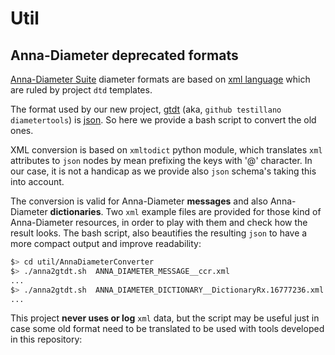 # Util

## Anna-Diameter deprecated formats

[Anna-Diameter Suite](https://git.teslayout.com/public?p=anna.git;a=tree) diameter formats are based on [xml language](https://www.w3schools.com/xml/) which are ruled by project `dtd` templates.

The format used by our new project, [gtdt](https://github.com/testillano/diametertools) (aka, `github testillano diametertools`) is [json](https://www.json.org/json-en.html). So here we provide a bash script to convert the old ones.

XML conversion is based on `xmltodict` python module, which translates `xml` attributes to `json` nodes by mean prefixing the keys with '@' character. In our case, it is not a handicap as we provide also `json` schema's taking this into account.

The conversion is valid for Anna-Diameter **messages** and also Anna-Diameter **dictionaries**. Two `xml` example files are provided for those kind of Anna-Diameter resources, in order to play with them and check how the result looks. The bash script, also beautifies the resulting `json` to have a more compact output and improve readability:

```bash
$> cd util/AnnaDiameterConverter
$> ./anna2gtdt.sh  ANNA_DIAMETER_MESSAGE__ccr.xml
...
$> ./anna2gtdt.sh  ANNA_DIAMETER_DICTIONARY__DictionaryRx.16777236.xml
...
```

This project **never uses or log** `xml` data, but the script may be useful just in case some old format need to be translated to be used with tools developed in this repository:

